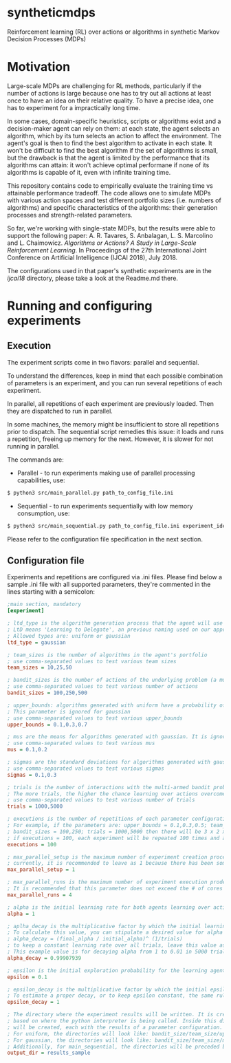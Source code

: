 # syntheticmdps
Reinforcement learning (RL) over actions or algorithms in synthetic Markov Decision Processes (MDPs)

# Motivation

Large-scale MDPs are challenging for RL methods, particularly if the number of actions is large because one has to try out all actions at least once to have an idea on their relative quality. To have a precise idea, one has to experiment for a impractically long time.

In some cases, domain-specific heuristics, scripts or algorithms exist and a decision-maker agent can rely on them: at each state, the agent selects an algorithm, which by its turn selects an action to affect the environment. 
The agent's goal is then to find the best algorithm to activate in each state.
It won't be difficult to find the best algorithm if the set of algorithms is small, but the drawback is that the agent is limited by the performance that its algorithms can attain: it won't achieve optimal performane if none of its algorithms is capable of it, even with infinite training time. 

This repository contains code to empirically evaluate the training time vs attainable performance tradeoff. The code allows one to simulate MDPs with various action spaces and test different portfolio sizes (i.e. numbers of algorithms) and specific characteristics of the algorithms: their generation processes and strength-related parameters.

So far, we're working with single-state MDPs, but the results were able to support the following paper: 
A. R. Tavares, S. Anbalagan, L. S. Marcolino and L. Chaimowicz. _Algorithms or Actions? A Study in Large-Scale Reinforcement Learning_. In Proceedings of the 27th International Joint Conference on Artificial Intelligence (IJCAI 2018), July 2018.

The configurations used in that paper's synthetic experiments are in the *ijcai18* directory, please take a look at the Readme.md there.

# Running and configuring experiments

## Execution
The experiment scripts come in two flavors: parallel and sequential. 

To understand the differences, keep in mind that each possible combination of parameters is an experiment, and you can run several repetitions of each experiment.
 
In parallel, all repetitions of each experiment are previously loaded. Then they are dispatched to run in parallel.

In some machines, the memory might be insufficient to store all repetitions prior to dispatch. The sequential script remedies this issue: it loads and runs a repetition, freeing up memory for the next. However, it is slower for not running in parallel.

The commands are:

- Parallel - to run experiments making use of parallel processing capabilities, use:
```bash
$ python3 src/main_parallel.py path_to_config_file.ini
```

- Sequential - to run experiments sequentially with low memory consumption, use:
```bash
$ python3 src/main_sequential.py path_to_config_file.ini experiment_identifier
```

Please refer to the configuration file specification in the next section.

## Configuration file

Experiments and repetitions are configured via .ini files. Please find below a sample .ini file with all supported parameters, they're commented in the lines starting with a semicolon:

```ini
;main section, mandatory
[experiment] 

; ltd_type is the algorithm generation process that the agent will use
; LtD means 'Learning to Delegate', an previous naming used on our approach
; Allowed types are: uniform or gaussian
ltd_type = gaussian

; team_sizes is the number of algorithms in the agent's portfolio
; use comma-separated values to test various team sizes
team_sizes = 10,25,50

; bandit_sizes is the number of actions of the underlying problem (a multi-armed bandit)
; use comma-separated values to test various number of actions
bandit_sizes = 100,250,500

; upper_bounds: algorithms generated with uniform have a probability of selecting the best action sampled from U(0, upper_bound)
; This parameter is ignored for gaussian
; use comma-separated values to test various upper_bounds
upper_bounds = 0.1,0.3,0.7

; mus are the means for algorithms generated with gaussian. It is ignored for uniform 
; use comma-separated values to test various mus
mus = 0.1,0.2

; sigmas are the standard deviations for algorithms generated with gaussian. It is ignored for uniform
; use comma-separated values to test various sigmas
sigmas = 0.1,0.3

; trials is the number of interactions with the multi-armed bandit problem.
; The more trials, the higher the chance learning over actions overcomes learning over algorithms
; use comma-separated values to test various number of trials
trials = 1000,5000

; executions is the number of repetitions of each parameter configuration.
; For example, if the parameters are: upper_bounds = 0.1,0.3,0.5; team_sizes = 10,25; 
; bandit_sizes = 100,250; trials = 1000,5000 then there will be 3 x 2 x 2 x 2 = 24 experiments
; if executions = 100, each experiment will be repeated 100 times and averaged, giving 2400 executions in total 
executions = 100

; max_parallel_setup is the maximum number of experiment creation procedures to run in parallel
; currently, it is recommended to leave as 1 because there has been some problems with more 
max_parallel_setup = 1

; max_parallel_runs is the maximum number of experiment execution prodecures to run in parallel.
; It is recommended that this parameter does not exceed the # of cores in your machine
max_parallel_runs = 4

; alpha is the initial learning rate for both agents learning over actions or algorithms
alpha = 1

; aplha_decay is the multiplicative factor by which the initial learning rate is multiplied after each trial on the multi-armed bandit.
; To calculate this value, you can stipulate a desired value for alpha and then use the formula: 
; alpha_decay = (final_alpha / initial_alpha)^ (1/trials) 
; to keep a constant learning rate over all trials, leave this value as 1
; This example value is for decaying alpha from 1 to 0.01 in 5000 trials
alpha_decay = 0.99907939

; epsilon is the initial exploration probability for the learning agents
epsilon = 0.1

; epsilon_decay is the multiplicative factor by which the initial epsilon is multiplied after each trial on the multi-armed bandit. 
; To estimate a proper decay, or to keep epsilon constant, the same rules of alpha_decay apply.
epsilon_decay = 1

; The directory where the experiment results will be written. It is created in a relative path
; based on where the python interpreter is being called. Inside this directory, many subdirectories
; will be created, each with the results of a parameter configuration. 
; For uniform, the directories will look like: bandit_size/team_size/upper_bound for each variation in these values.
; For gaussian, the directories will look like: bandit_size/team_size/mu for each variation in these values.
; Additionally, for main_sequential, the directories will be preceded by the identifier used in command line.
output_dir = results_sample

```
